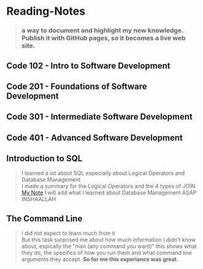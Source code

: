 # Reading-Notes

> ### a way to document and highlight my new knowledge. Publish it with GitHub pages, so it becomes a live web site.

## Code 102 - Intro to Software Development

## Code 201 - Foundations of Software Development

## Code 301 - Intermediate Software Development

## Code 401 - Advanced Software Development

## Introduction to SQL
  > I learned a lot about SQL especially about Logical Operators and Database Management </br> I made a summary for the Logical Operators and the 4 types of JOIN </br> [My Note](https://miro.com/app/board/uXjVOyFe-Wg=/?share_link_id=284024926672) I will add what I learned about Database Management ASAP INSHAALLAH

  ## The Command Line
  > I did not expect to learn much from it </br> But this task surprised me about how much information I didn't know about, espically the "man (any command you want)" this shows what they do, the specifics of how you run them and what command line arguments they accept. **So for me this experiance was great.**
